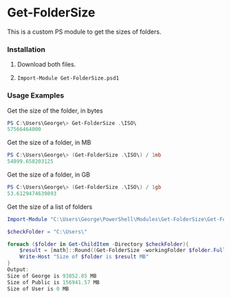 # Get-FolderSize

This is a custom PS module to get the sizes of folders. 

### Installation
1) Download both files. 

2) ``` Import-Module Get-FolderSize.psd1  ```


### Usage Examples
Get the size of the folder, in bytes

```powershell
PS C:\Users\George\> Get-FolderSize .\ISO\
57566464000
```
Get the size of a folder, in MB
```powershell
PS C:\Users\George\> (Get-FolderSize .\ISO\) / 1mb
54899.658203125
```
Get the size of a folder, in GB
```powershell
PS C:\Users\George\> (Get-FolderSize .\ISO\) / 1gb
53.6129474639893
```
Get the size of a list of folders
```powershell
Import-Module "C:\Users\George\PowerShell\Modules\Get-FolderSize\Get-FolderSize.psd1"

$checkFolder = "C:\Users\"

foreach ($folder in Get-ChildItem -Directory $checkFolder){
    $result = [math]::Round((Get-FolderSize -workingFolder $folder.FullName)/1mb,2)
    Write-Host "Size of $folder is $result MB"
}
Output:
Size of George is 93852.85 MB
Size of Public is 156941.57 MB
Size of User is 0 MB        
```
